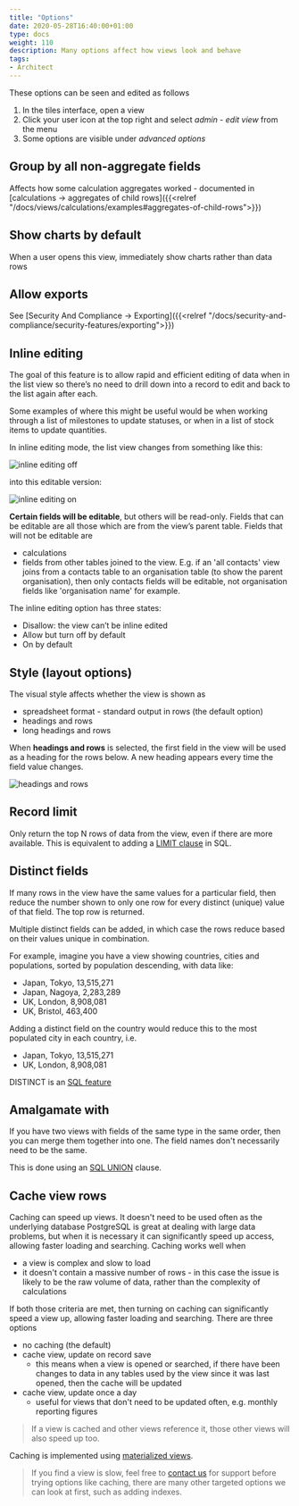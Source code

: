 ```yaml
---
title: "Options"
date: 2020-05-28T16:40:00+01:00
type: docs
weight: 110
description: Many options affect how views look and behave
tags:
- Architect
---
```

These options can be seen and edited as follows

1. In the tiles interface, open a view
2. Click your user icon at the top right and select _admin - edit view_ from the menu
3. Some options are visible under _advanced options_

## Group by all non-aggregate fields
Affects how some calculation aggregates worked - documented in [calculations -> aggregates of child rows]({{<relref "/docs/views/calculations/examples#aggregates-of-child-rows">}})

## Show charts by default
When a user opens this view, immediately show charts rather than data rows

## Allow exports
See [Security And Compliance -> Exporting]({{<relref "/docs/security-and-compliance/security-features/exporting">}})

## Inline editing
The goal of this feature is to allow rapid and efficient editing of data when in the list view so there’s no need to drill down into a record to edit and back to the list again after each.

Some examples of where this might be useful would be when working through a list of milestones to update statuses, or when in a list of stock items to update quantities.

In inline editing mode, the list view changes from something like this:

![inline editing off](/inline-editing-off-new.png)

into this editable version:

![inline editing on](/inline-editing-on-new.png)

**Certain fields will be editable**, but others will be read-only. Fields that can be editable are all those which are from the view’s parent table. Fields that will not be editable are
* calculations
* fields from other tables joined to the view. E.g. if an 'all contacts' view joins from a contacts table to an organisation table (to show the parent organisation), then only contacts fields will be editable, not organisation fields like 'organisation name' for example.

The inline editing option has three states:
* Disallow: the view can’t be inline edited
* Allow but turn off by default
* On by default

## Style (layout options)
The visual style affects whether the view is shown as
* spreadsheet format - standard output in rows (the default option)
* headings and rows
* long headings and rows

When **headings and rows** is selected, the first field in the view will be used as a heading for the rows below. A new heading appears every time the field value changes.

![headings and rows](/headings-new.png)



## Record limit
Only return the top N rows of data from the view, even if there are more available. This is equivalent to adding a [LIMIT clause](https://www.postgresql.org/docs/current/sql-select.html#SQL-LIMIT) in SQL.

## Distinct fields
If many rows in the view have the same values for a particular field, then reduce the number shown to only one row for every distinct (unique) value of that field. The top row is returned.

Multiple distinct fields can be added, in which case the rows reduce based on their values unique in combination.

For example, imagine you have a view showing countries, cities and populations, sorted by population descending, with data like:
* Japan, Tokyo, 13,515,271
* Japan, Nagoya, 2,283,289
* UK, London, 8,908,081
* UK, Bristol, 463,400

Adding a distinct field on the country would reduce this to the most populated city in each country, i.e.
* Japan, Tokyo, 13,515,271
* UK, London, 8,908,081

DISTINCT is an [SQL feature](https://www.postgresql.org/docs/current/sql-select.html#SQL-DISTINCT)

## Amalgamate with
If you have two views with fields of the same type in the same order, then you can merge them together into one. The field names don't necessarily need to be the same.

This is done using an [SQL UNION](https://www.sqltutorial.org/sql-union/) clause.

## Cache view rows
Caching can speed up views. It doesn't need to be used often as the underlying database PostgreSQL is great at dealing with large data problems, but when it is necessary it can significantly speed up access, allowing faster loading and searching. Caching works well when
* a view is complex and slow to load
* it doesn't contain a massive number of rows - in this case the issue is likely to be the raw volume of data, rather than the complexity of calculations

If both those criteria are met, then turning on caching can significantly speed a view up, allowing faster loading and searching. There are three options
* no caching (the default)
* cache view, update on record save
    - this means when a view is opened or searched, if there have been changes to data in any tables used by the view since it was last opened, then the cache will be updated
* cache view, update once a day
    - useful for views that don't need to be updated often, e.g. monthly reporting figures

> If a view is cached and other views reference it, those other views will also speed up too.

Caching is implemented using [materialized views](https://en.wikipedia.org/wiki/Materialized_view).

> If you find a view is slow, feel free to [contact us](https://agilechilli.com/contact-us/) for support before trying options like caching, there are many other targeted options we can look at first, such as adding indexes.

